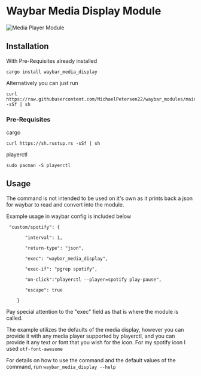 # Waybar Media Display Module
![Media Player Module](https://user-images.githubusercontent.com/72793125/181866336-9ccfdc0e-7f72-4408-8414-604528eea305.png)

## Installation
With Pre-Requisites already installed

```
cargo install waybar_media_display
```
Alternatively you can just run

```
curl https://raw.githubusercontent.com/MichaelPetersen22/waybar_modules/main/media_install.sh -sSf | sh
```

### Pre-Requisites
cargo

```
curl https://sh.rustup.rs -sSf | sh
```

playerctl

```
sudo pacman -S playerctl
```

## Usage
The command is not intended to be used on it's own as it prints back a json for waybar to read and convert into the module.

Example usage in waybar config is included below
```
 "custom/spotify": {
 
       "interval": 1,
       
       "return-type": "json",
       
       "exec": "waybar_media_display",
       
       "exec-if": "pgrep spotify",
       
       "on-click":"playerctl --player=spotify play-pause",
 
       "escape": true
       
    }
```
Pay special attention to the "exec" field as that is where the module is called.

The example utilizes the defaults of the media display, however you can provide it with any media player supported by playerctl, and you can provide it any text or font that you wish for the icon. 
For my spotify icon I used ```otf-font-awesome```

For details on how to use the command and the default values of the command, run ```waybar_media_display --help```
